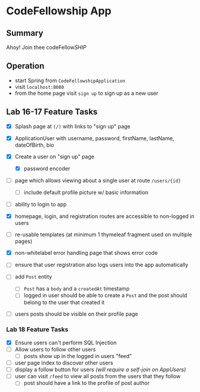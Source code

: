 # CodeFellowship App

## Summary
Ahoy! Join thee codeFellow*SHIP*

## Operation
- start Spring from `CodeFellowshipApplication`
- visit `localhost:8080`
- from the home page visit `sign up` to sign up as a new user


## Lab 16-17 Feature Tasks
- [X] Splash page at `(/)` with links to "sign up" page
- [X] ApplicationUser with username, password, firstName, lastName,
dateOfBirth, bio
- [X] Create a user on "sign up" page
    - [X] password encoder
- [ ] page which allows viewing about a single user at route `/users/{id}`
    - [ ] include default profile picture w/ basic information
- [ ] ability to login to app
- [X] homepage, login, and registration routes are accessible to non-logged in users
- [ ] re-usable templates (at minimum 1 thymeleaf fragment used on multiple pages)
- [X] non-whitelabel error handling page that shows error code
- [ ] ensure that user registration also logs users into the app automatically
- [ ] add `Post` entity
    - [ ] `Post` has a `body` and a `createdAt` timestamp
    - [ ] logged in user should be able to create a `Post` and the post should belong to the 
            user that created it
- [ ] users posts should be visible on their profile page


### Lab 18 Feature Tasks
- [X] Ensure users can't perform SQL Injection
- [ ] Allow users to follow other users
     - [ ] posts show up in the logged in users "feed" 
- [ ] user page index to discover other users
- [ ] display a follow button for users *(will require a self-join on AppUsers)*
- [ ] user can visit `/feed` to view all posts from the users that they follow
    - [ ] post should have a link to the profile of post author